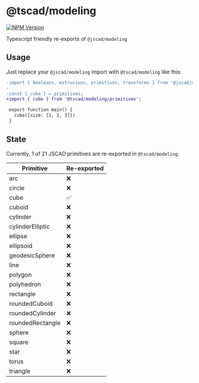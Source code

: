 <!-- #region header -->
<!-- Generated by @toolsync/builtin/package-readme. Do not edit manually, instead run `toolsync prepare`. -->

# @tscad/modeling

[![NPM Version](https://img.shields.io/npm/v/@tscad/modeling)](https://www.npmjs.com/package/@tscad/modeling)

Typescript friendly re-exports of `@jscad/modeling`

<!-- #endregion header -->

## Usage

Just replace your `@jscad/modeling` import with `@tscad/modeling` like this:

```diff
-import { booleans, extrusions, primitives, transforms } from '@jscad/modeling';
-
-const { cube } = primitives;
+import { cube } from '@tscad/modeling/primitives';

 export function main() {
   cube({size: [1, 2, 3]})
 }
```

## State

<!-- #region state -->
<!-- This section is generated. Do not edit manually! -->

Currently, 1 of 21 JSCAD primitives are re-exported in `@tscad/modeling`.

| Primitive        | Re-exported |
| ---------------- | ----------- |
| arc              | ❌          |
| circle           | ❌          |
| cube             | ✅          |
| cuboid           | ❌          |
| cylinder         | ❌          |
| cylinderElliptic | ❌          |
| ellipse          | ❌          |
| ellipsoid        | ❌          |
| geodesicSphere   | ❌          |
| line             | ❌          |
| polygon          | ❌          |
| polyhedron       | ❌          |
| rectangle        | ❌          |
| roundedCuboid    | ❌          |
| roundedCylinder  | ❌          |
| roundedRectangle | ❌          |
| sphere           | ❌          |
| square           | ❌          |
| star             | ❌          |
| torus            | ❌          |
| triangle         | ❌          |

<!-- #endregion state -->
